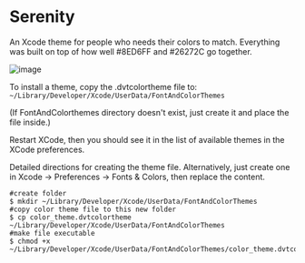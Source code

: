 # Serenity
An Xcode theme for people who needs their colors to match.  Everything was built on top of how well #8ED6FF and #26272C go together.

![image](https://user-images.githubusercontent.com/34344/44005891-aa93224c-9e2f-11e8-87eb-19266938b3c7.png)

To install a theme, copy the .dvtcolortheme file to:
`  ~/Library/Developer/Xcode/UserData/FontAndColorThemes`

(If FontAndColorthemes directory doesn't exist, just create it and place the file inside.)

Restart XCode, then you should see it in the list of available themes in the XCode preferences.


Detailed directions for creating the theme file.  Alternatively, just create one in Xcode -> Preferences -> Fonts & Colors, then replace the content.

```
#create folder
$ mkdir ~/Library/Developer/Xcode/UserData/FontAndColorThemes
#copy color theme file to this new folder
$ cp color_theme.dvtcolortheme ~/Library/Developer/Xcode/UserData/FontAndColorThemes
#make file executable
$ chmod +x ~/Library/Developer/Xcode/UserData/FontAndColorThemes/color_theme.dvtcolortheme
```
